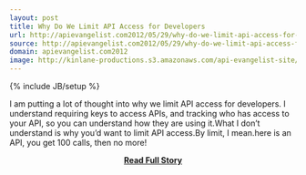 ```yaml
---
layout: post
title: Why Do We Limit API Access for Developers
url: http://apievangelist.com2012/05/29/why-do-we-limit-api-access-for-developers/
source: http://apievangelist.com2012/05/29/why-do-we-limit-api-access-for-developers/
domain: apievangelist.com2012
image: http://kinlane-productions.s3.amazonaws.com/api-evangelist-site/blog/API-Rate-Limiting.png
---
```

{% include JB/setup %}<p>I am putting a lot of thought into why we limit API access for developers. I understand requiring keys to access APIs, and tracking who has access to your API, so you can understand how they are using it.What I don’t understand is why you’d want to limit API access.By limit, I mean.here is an API, you get 100 calls, then no more!</p>
<center><p><a href="http://apievangelist.com2012/05/29/why-do-we-limit-api-access-for-developers/" style='padding:25px; font-sze:18px; font-weight: bold;'>Read Full Story</a></p></center>
